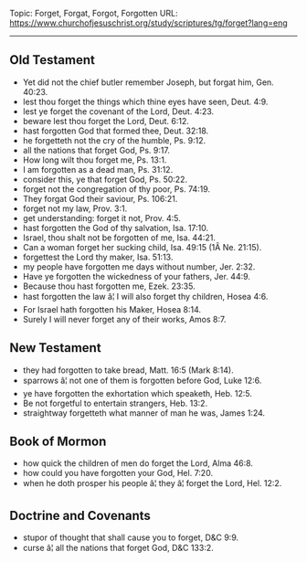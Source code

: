 Topic: Forget, Forgat, Forgot, Forgotten
URL: https://www.churchofjesuschrist.org/study/scriptures/tg/forget?lang=eng

---

## Old Testament

- Yet did not the chief butler remember Joseph, but forgat him, Gen. 40:23.
- lest thou forget the things which thine eyes have seen, Deut. 4:9.
- lest ye forget the covenant of the Lord, Deut. 4:23.
- beware lest thou forget the Lord, Deut. 6:12.
- hast forgotten God that formed thee, Deut. 32:18.
- he forgetteth not the cry of the humble, Ps. 9:12.
- all the nations that forget God, Ps. 9:17.
- How long wilt thou forget me, Ps. 13:1.
- I am forgotten as a dead man, Ps. 31:12.
- consider this, ye that forget God, Ps. 50:22.
- forget not the congregation of thy poor, Ps. 74:19.
- They forgat God their saviour, Ps. 106:21.
- forget not my law, Prov. 3:1.
- get understanding: forget it not, Prov. 4:5.
- hast forgotten the God of thy salvation, Isa. 17:10.
- Israel, thou shalt not be forgotten of me, Isa. 44:21.
- Can a woman forget her sucking child, Isa. 49:15 (1Â Ne. 21:15).
- forgettest the Lord thy maker, Isa. 51:13.
- my people have forgotten me days without number, Jer. 2:32.
- Have ye forgotten the wickedness of your fathers, Jer. 44:9.
- Because thou hast forgotten me, Ezek. 23:35.
- hast forgotten the law â¦ I will also forget thy children, Hosea 4:6.
- For Israel hath forgotten his Maker, Hosea 8:14.
- Surely I will never forget any of their works, Amos 8:7.

## New Testament

- they had forgotten to take bread, Matt. 16:5 (Mark 8:14).
- sparrows â¦ not one of them is forgotten before God, Luke 12:6.
- ye have forgotten the exhortation which speaketh, Heb. 12:5.
- Be not forgetful to entertain strangers, Heb. 13:2.
- straightway forgetteth what manner of man he was, James 1:24.

## Book of Mormon

- how quick the children of men do forget the Lord, Alma 46:8.
- how could you have forgotten your God, Hel. 7:20.
- when he doth prosper his people â¦ they â¦ forget the Lord, Hel. 12:2.

## Doctrine and Covenants

- stupor of thought that shall cause you to forget, D&C 9:9.
- curse â¦ all the nations that forget God, D&C 133:2.

